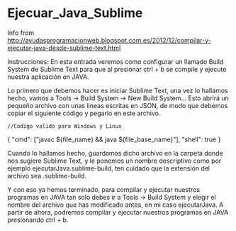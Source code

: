 # Ejecuar_Java_Sublime
Info from http://ayudasprogramacionweb.blogspot.com.es/2012/12/compilar-y-ejecutar-java-desde-sublime-text.html

Instrucciones:
En esta entrada veremos como configurar un llamado Build System de Sublime Text para que al presionar ctrl + b se 
compile y ejecute nuestra aplicación en JAVA.

Lo primero que debemos hacer es iniciar Sublime Text, una vez lo hallamos hecho, vamos a Tools -> Build System -> 
New Build System... Esto abrirá un pequeño archivo con unas lineas escritas en JSON, de modo que debemos copiar el
siguiente código y pegarlo en este archivo.

	//Codigo valido para Windows y Linux
{
    "cmd": ["javac ${file_name} && java ${file_base_name}"],
    "shell": true
}

Cuando lo hallamos hecho, guardamos dicho archivo en la carpeta donde nos sugiere Sublime Text, y le
ponemos un nombre descriptivo como por ejemplo ejecutarJava.sublime-build, ten cuidado que la extensión del archivo sea 
.sublime-build.

Y con eso ya hemos terminado, para compilar y ejecutar nuestros programas en JAVA tan solo debes ir a Tools -> Build System 
y elegir el nombre del archivo que has modificado antes, en mi caso ejecutarJava. A partir de ahora, podremos compilar y 
ejecutar nuestros programas en JAVA presionando ctrl + b. 
